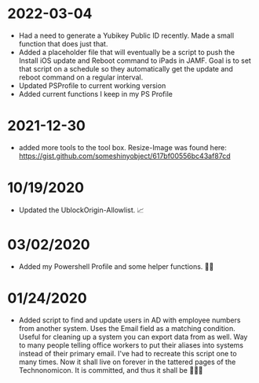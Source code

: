 # 2022-03-04
* Had a need to generate a Yubikey Public ID recently. Made a small function that does just that.
* Added a placeholder file that will eventually be a script to push the Install iOS update and Reboot command to iPads in JAMF. Goal is to set that script on a schedule so they automatically get the update and reboot command on a regular interval.
* Updated PSProfile to current working version
* Added current functions I keep in my PS Profile
# 2021-12-30
* added more tools to the tool box. Resize-Image was found here: https://gist.github.com/someshinyobject/617bf00556bc43af87cd

# 10/19/2020
* Updated the UblockOrigin-Allowlist. 📈

# 03/02/2020
* Added my Powershell Profile and some helper functions. 🧙‍♂️

# 01/24/2020
* Added script to find and update users in AD with employee numbers from another system. Uses the Email field as a matching condition. Useful for cleaning up a system you can export data from as well. Way to many people telling office workers to put their aliases into systems instead of their primary email. I've had to recreate this script one to many times. Now it shall live on forever in the tattered pages of the Technonomicon. It is committed, and thus it shall be 🤘💀🤘